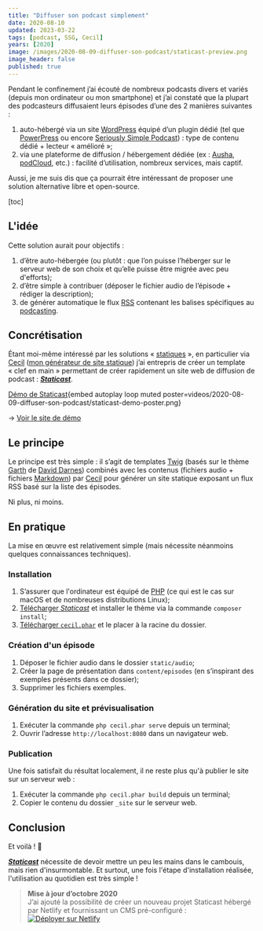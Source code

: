 ```yaml
---
title: "Diffuser son podcast simplement"
date: 2020-08-10
updated: 2023-03-22
tags: [podcast, SSG, Cecil]
years: [2020]
image: /images/2020-08-09-diffuser-son-podcast/staticast-preview.png
image_header: false
published: true
---
```

Pendant le confinement j’ai écouté de nombreux podcasts divers et variés (depuis mon ordinateur ou mon smartphone) et j’ai constaté que la plupart des podcasteurs diffusaient leurs épisodes d’une des 2 manières suivantes :

1. auto-hébergé via un site [WordPress](https://fr.wordpress.com) équipé d’un plugin dédié (tel que [PowerPress](https://wordpress.org/plugins/powerpress/) ou encore [Seriously Simple Podcast](https://wordpress.org/plugins/seriously-simple-podcasting/)) : type de contenu dédié + lecteur « amélioré »;
2. via une plateforme de diffusion / hébergement dédiée (ex : [Ausha](https://fr.ausha.co), [podCloud](https://podcloud.fr/pricing), etc.) : facilité d’utilisation, nombreux services, mais captif.

Aussi, je me suis dis que ça pourrait être intéressant de proposer une solution alternative libre et open-source.
<!-- break -->
[toc]

## L'idée

Cette solution aurait pour objectifs :

1. d’être auto-hébergée (ou plutôt : que l’on puisse l’héberger sur le serveur web de son choix et qu’elle puisse être migrée avec peu d'efforts);
2. d’être simple à contribuer (déposer le fichier audio de l’épisode + rédiger la description);
3. de générer automatique le flux [RSS](https://fr.m.wikipedia.org/wiki/RSS) contenant les balises spécifiques au [podcasting](https://fr.m.wikipedia.org/wiki/Podcasting).

## Concrétisation

Étant moi-même intéressé par les solutions « [statiques](https://arnaudligny.fr/talks/le-statique-c-est-fantastique/) », en particulier via [Cecil](https://cecil.app) ([mon générateur de site statique](https://arnaudligny.fr/blog/cecil-mon-generateur-de-site-statique/)) j’ai entrepris de créer un template « clef en main » permettant de créer rapidement un site web de diffusion de podcast : [***Staticast***](https://github.com/Cecilapp/staticast#readme).

[Démo de Staticast](/videos/2020-08-09-diffuser-son-podcast/staticast-demo.mp4){embed autoplay loop muted poster=videos/2020-08-09-diffuser-son-podcast/staticast-demo-poster.png}

→ [Voir le site de démo](https://staticast.cecil.app)

## Le principe

Le principe est très simple : il s’agit de templates [Twig](https://twig.symfony.com/) (basés sur le thème [Garth](https://github.com/daviddarnes/garth) de [David Darnes](https://darn.es/)) combinés avec les contenus (fichiers audio + fichiers [Markdown](https://fr.m.wikipedia.org/wiki/Markdown)) par [Cecil](https://cecil.app) pour générer un site statique exposant un flux RSS basé sur la liste des épisodes.

Ni plus, ni moins.

## En pratique

La mise en œuvre est relativement simple (mais nécessite néanmoins quelques connaissances techniques).

### Installation

1. S’assurer que l'ordinateur est équipé de [PHP](https://php.net) (ce qui est le cas sur macOS et de nombreuses distributions Linux);
2. [Télécharger *Staticast*](https://github.com/Cecilapp/staticast/archive/master.zip) et installer le thème via la commande `composer install`;
3. [Télécharger `cecil.phar`](https://github.com/Cecilapp/Cecil/releases/latest/download/cecil.phar) et le placer à la racine du dossier.

### Création d'un épisode

1. Déposer le fichier audio dans le dossier `static/audio`;
2. Créer la page de présentation dans `content/episodes` (en s’inspirant des exemples présents dans ce dossier);
3. Supprimer les fichiers exemples.

### Génération du site et prévisualisation

1. Exécuter la commande `php cecil.phar serve` depuis un terminal;
2. Ouvrir l’adresse `http://localhost:8080` dans un navigateur web.

### Publication

Une fois satisfait du résultat localement, il ne reste plus qu'à publier le site sur un serveur web :

1. Exécuter la commande `php cecil.phar build` depuis un terminal;
2. Copier le contenu du dossier `_site` sur le serveur web.

## Conclusion

Et voilà ! 🎉

[***Staticast***](https://github.com/Cecilapp/staticast) nécessite de devoir mettre un peu les mains dans le cambouis, mais rien d'insurmontable. Et surtout, une fois l'étape d'installation réalisée, l'utilisation au quotidien est très simple !

> **Mise à jour d’octobre 2020**  
> J’ai ajouté la possibilité de créer un nouveau projet Staticast hébergé par Netlify et fournissant un CMS pré-configuré :  
> [![Déployer sur Netlify](https://www.netlify.com/img/deploy/button.svg)](https://app.netlify.com/start/deploy?repository=https://github.com/Cecilapp/staticast&stack=cms "Déployer sur Netlify")
